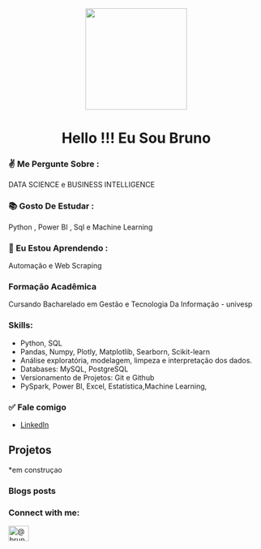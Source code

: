 <div align="center">
  <img height="200" src="https://media.giphy.com/media/xUPGGDNsLvqsBOhuU0/giphy.gif"  />
</div>

###

<h1 align="center">Hello !!! Eu Sou Bruno</h1>

###

<h3 align="left">✌️ Me Pergunte Sobre  : </h3> DATA SCIENCE  e BUSINESS INTELLIGENCE

###

<h3 align="left">📚 Gosto De  Estudar : </h3> Python , Power BI , Sql e Machine Learning

###

<h3 align="left">🔭 Eu Estou Aprendendo : </h3>  Automação e  Web Scraping

### Formação Acadêmica

Cursando Bacharelado em Gestão e Tecnologia Da Informação - univesp



<h3>Skills:</h3>

* Python, SQL
* Pandas, Numpy, Plotly, Matplotlib, Searborn, Scikit-learn
* Análise exploratória, modelagem, limpeza e interpretação dos dados.
* Databases: MySQL, PostgreSQL
* Versionamento de Projetos: Git e Github
* PySpark, Power BI, Excel, Estatística,Machine Learning,

<h3 align="left">✅  Fale comigo </h3>

* [LinkedIn](https://www.linkedin.com/in/bruno-silva-dev/)




## Projetos

*em construçao


### Blogs posts
<!-- BLOG-POST-LIST:START -->
<!-- BLOG-POST-LIST:END -->

<h3 align="left">Connect with me:</h3>
<p align="left">
<a href="https://medium.com/@brunodoti" target="blank"><img align="center" src="https://raw.githubusercontent.com/rahuldkjain/github-profile-readme-generator/master/src/images/icons/Social/medium.svg" alt="@brunodoti" height="30" width="40" /></a>
</p>







